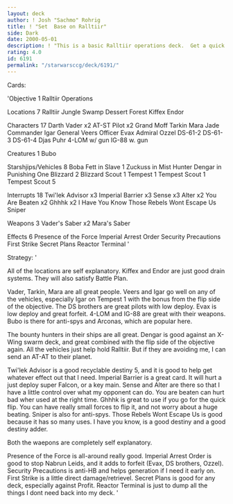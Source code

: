 ```yaml
---
layout: deck
author: ! Josh "Sachmo" Rohrig
title: ! "Set  Base on Ralltiir"
side: Dark
date: 2000-05-01
description: ! "This is a basic Ralltiir operations deck.  Get a quick flip with all of the cheap people and AT-STs."
rating: 4.0
id: 6191
permalink: "/starwarsccg/deck/6191/"
---
```

Cards: 

'Objective 1
Ralltiir Operations

Locations 7
Ralltiir
Jungle
Swamp
Dessert
Forest
Kiffex
Endor

Characters 17
Darth Vader x2
AT-ST Pilot x2
Grand Moff Tarkin
Mara Jade
Commander Igar
General Veers
Officer Evax
Admiral Ozzel
DS-61-2
DS-61-3
DS-61-4
Djas Puhr
4-LOM w/ gun
IG-88 w. gun

Creatures 1
Bubo

Starshjips/Vehicles 8
Boba Fett in Slave 1
Zuckuss in Mist Hunter
Dengar in  Punishing One
Blizzard 2
Blizzard Scout 1
Tempest 1
Tempest Scout 1
Tempest Scout 5

Interrupts 18
Twi'lek Advisor x3
Imperial Barrier x3
Sense x3
Alter x2
You Are Beaten x2
Ghhhk x2
I Have You Know
Those Rebels Wont Escape Us
Sniper

Weapons 3
Vader's Saber x2
Mara's Saber

Effects 6
Presence of the  Force
Imperial Arrest Order
Security Precautions
First Strike
Secret Plans
Reactor Terminal '

Strategy: '

All of the locations are self explanatory.  Kiffex and Endor are just good drain systems.	They will also satisfy Battle Plan.

Vader, Tarkin, Mara are all great people.  Veers and Igar go well on any of the vehicles, especially Igar on Tempest 1 with the  bonus from the flip side of the objective.  The DS brothers are great pilots with low deploy.	Evax is low deploy and great forfeit.  4-LOM and IG-88 are great with their weapons.  Bubo is there for anti-spys and Arconas, which are popular here.

The bounty hunters in their ships are all great.  Dengar is good against an X-Wing swarm deck, and great combined with the  flip side of the objective again.  All the vehicles just help hold Ralltiir.  But if they are avoiding me, I can send an AT-AT to  their planet.

Twi'lek Advisor is a good recyclable destiny 5, and it is good to help get whatever effect out that I need.  Imperial Barrier is a great card.  It will hurt a just deploy super Falcon, or a key main.  Sense and Alter are there so that I have a little control over what my opponent can do.  You	are beaten can hurt bad wher used at the right time.  Ghhhk is great to use if you  go for the quick flip.  You can have really small forces to flip it, and not worry about a huge beating.  Sniper is also for anti-spys.  Those Rebels Wont Escape Us is good because it has so many uses.  I have you know, is a good destiny and a good destiny adder.

Both the waepons are completely self explanatory.

Presence of the Force is all-around really good.  Imperial Arrest Order is good to stop Nabrun Leids, and it adds to forfeit (Evax, DS brothers, Ozzel).  Security Precautions is anti-HB and helps generation if I need it early on.  First Strike is a little direct damage/retrievel.  Secret Plans is good for any deck, especially against Profit.  Reactor Terminal is just to  dump all the things I dont need back into my deck. '
